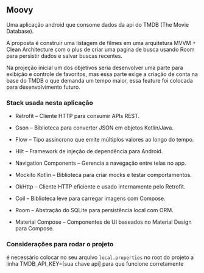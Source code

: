 ## Moovy

Uma aplicação android que consome dados da api do TMDB (The Movie Database).

A proposta é construir uma listagem de filmes em uma arquitetura MVVM + Clean Architecture com o plus de criar uma pagina de busca usando Room para persistir dados e salvar buscas recentes.

Na projeção inicial um dos objetivos seria desenvolver uma parte para exibição e controle de favoritos, mas essa parte exige a criação de conta na base do TMDB o que demanda um tempo maior, essa feature foi colocada para desenvolvimento futuro.

### Stack usada nesta aplicação

- Retrofit – Cliente HTTP para consumir APIs REST.

- Gson – Biblioteca para converter JSON em objetos Kotlin/Java.

- Flow – Tipo assíncrono que emite múltiplos valores ao longo do tempo.

- Hilt – Framework de injeção de dependência para Android.

- Navigation Components – Gerencia a navegação entre telas no app.

- Mockito Kotlin – Biblioteca para criar mocks e testar comportamentos.

- OkHttp – Cliente HTTP eficiente e usado internamente pelo Retrofit.

- Coil – Biblioteca leve para carregar imagens com Compose.

- Room – Abstração do SQLite para persistência local com ORM.

- Material Compose – Componentes de UI baseados no Material Design para Compose.

### Considerações para rodar o projeto

é necessário colocar no seu arquivo `local.properties` no root do projeto a linha TMDB_API_KEY=[sua chave api] para que funcione corretamente
